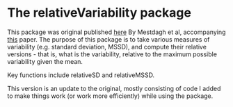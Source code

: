 # The relativeVariability package

This package was original published [here](https://ppw.kuleuven.be/okp/software/relative_variability/) By Mestdagh et al, accompanying [this](https://www.ncbi.nlm.nih.gov/pubmed/29648843) paper. The purpose of this package is to take various measures of variability (e.g. standard deviation, MSSD), and compute their relative versions - that is, what is the variability, relative to the maximum possible variability given the mean. 

Key functions include relativeSD and relativeMSSD. 

This version is an update to the original, mostly consisting of code I added to make things work (or work more efficiently) while using the package. 

